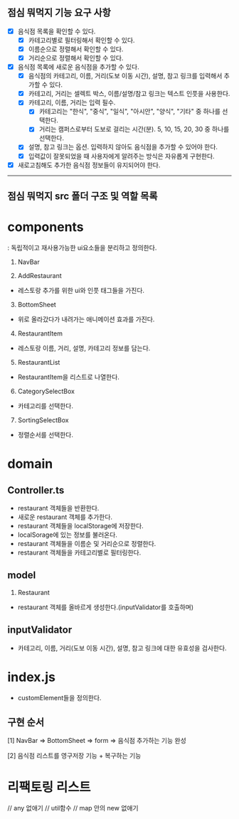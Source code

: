 ## 점심 뭐먹지 기능 요구 사항

- [x] 음식점 목록을 확인할 수 있다.
  - [x] 카테고리별로 필터링해서 확인할 수 있다.
  - [x] 이름순으로 정렬해서 확인할 수 있다.
  - [x] 거리순으로 정렬해서 확인할 수 있다.
- [x] 음식점 목록에 새로운 음식점을 추가할 수 있다.
  - [x] 음식점의 카테고리, 이름, 거리(도보 이동 시간), 설명, 참고 링크를 입력해서 추가할 수 있다.
  - [x] 카테고리, 거리는 셀렉트 박스, 이름/설명/참고 링크는 텍스트 인풋을 사용한다.
  - [x] 카테고리, 이름, 거리는 입력 필수.
    - [x] 카테고리는 "한식", "중식", "일식", "아시안", "양식", "기타" 중 하나를 선택한다.
    - [x] 거리는 캠퍼스로부터 도보로 걸리는 시간(분). 5, 10, 15, 20, 30 중 하나를 선택한다.
  - [x] 설명, 참고 링크는 옵션. 입력하지 않아도 음식점을 추가할 수 있어야 한다.
  - [x] 입력값이 잘못되었을 때 사용자에게 알려주는 방식은 자유롭게 구현한다.
- [x] 새로고침해도 추가한 음식점 정보들이 유지되어야 한다.

---

## 점심 뭐먹지 src 폴더 구조 및 역할 목록

# components

: 독립적이고 재사용가능한 ui요소들을 분리하고 정의한다.

1. NavBar

2. AddRestaurant

- 레스토랑 추가를 위한 ui와 인풋 태그들을 가진다.

3. BottomSheet

- 위로 올라갔다가 내려가는 애니메이션 효과를 가진다.

4. RestaurantItem

- 레스토랑 이름, 거리, 설명, 카테고리 정보를 담는다.

5. RestaurantList

- RestaurantItem을 리스트로 나열한다.

6. CategorySelectBox

- 카테고리를 선택한다.

7. SortingSelectBox

- 정렬순서를 선택한다.

# domain

## Controller.ts

- restaurant 객체들을 반환한다.
- 새로운 restaurant 객체를 추가한다.
- restaurant 객체들을 localStorage에 저장한다.
- localSorage에 있는 정보를 불러온다.
- restaurant 객체들을 이름순 및 거리순으로 정렬한다.
- restaurant 객체들을 카테고리별로 필터링한다.

## model

1. Restaurant

- restaurant 객체를 올바르게 생성한다.(inputValidator를 호출하며)

## inputValidator

- 카테고리, 이름, 거리(도보 이동 시간), 설명, 참고 링크에 대한 유효성을 검사한다.

# index.js

- customElement들을 정의한다.

## 구현 순서

[1]
NavBar => BottomSheet => form => 음식점 추가하는 기능 완성

[2]
음식점 리스트를 영구저장 기능 + 복구하는 기능

# 리팩토링 리스트

// any 없애기
// util함수
// map 안의 new 없애기
